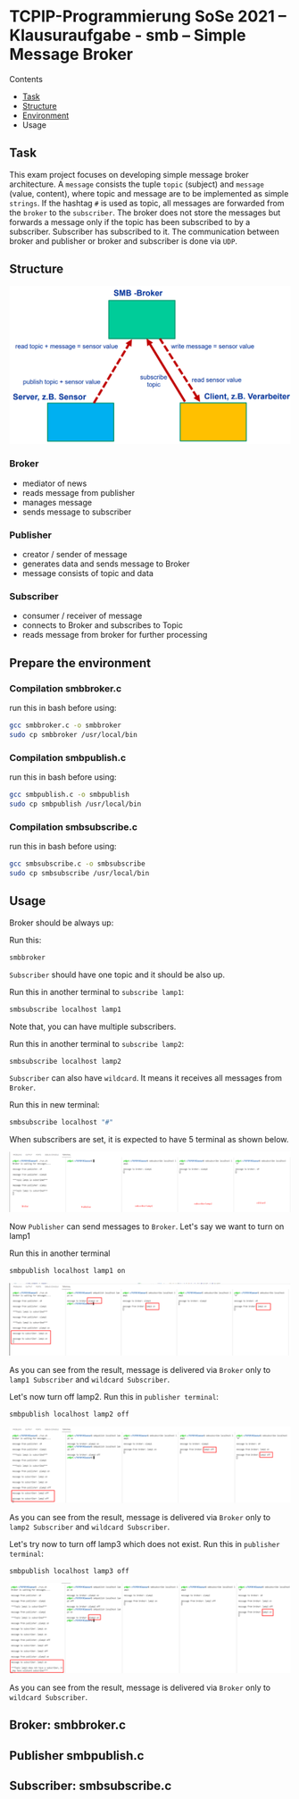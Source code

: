 # TCPIP-Programmierung SoSe 2021 – Klausuraufgabe - smb – Simple Message Broker
Contents

* [Task](##Task)
* [Structure](##Structure)
* [Environment](##-Prepare-the-environment)
* Usage
## Task 

This exam project focuses on developing simple message broker architecture. A `message` consists
the tuple `topic` (subject) and `message` (value, content), where
topic and message are to be implemented as simple `strings`. If the
hashtag `#` is used as topic, all messages are forwarded from the `broker` to the
`subscriber`. The broker does not store the messages but forwards a message only if the topic has been subscribed to by a subscriber. Subscriber has subscribed to it. The communication between broker and publisher or broker and subscriber is done via  `UDP`.

## Structure

![structure](structure.png)

### Broker

* mediator of news
* reads message from publisher
* manages message
* sends message to subscriber

### Publisher

* creator / sender of message
* generates data and sends message to Broker
* message consists of topic and data

### Subscriber

* consumer / receiver of message
* connects to Broker and subscribes to Topic
* reads message from broker for further processing

## Prepare the environment

### Compilation smbbroker.c

run this in bash before using:

```bash
gcc smbbroker.c -o smbbroker
sudo cp smbbroker /usr/local/bin
 ```

### Compilation smbpublish.c

run this in bash before using:

```bash
gcc smbpublish.c -o smbpublish
sudo cp smbpublish /usr/local/bin
 ```

### Compilation smbsubscribe.c

run this in bash before using:

```bash
gcc smbsubscribe.c -o smbsubscribe
sudo cp smbsubscribe /usr/local/bin
 ```

## Usage 

Broker should be always up:

Run this:

```bash
smbbroker
 ```

`Subscriber` should have one topic and it should be also up.

Run this in another terminal to `subscribe lamp1`:

```bash
smbsubscribe localhost lamp1
 ```

Note that, you can have multiple subscribers.

Run this in another terminal to `subscribe lamp2`:

```bash
smbsubscribe localhost lamp2
 ```

`Subscriber` can also have `wildcard`. It means it receives all messages from `Broker`.

Run this in new terminal:

```bash
smbsubscribe localhost "#"
 ```

When subscribers are set, it is expected to have 5 terminal as shown below.

![subs](subscribersAreSet.png)

Now `Publisher` can send messages to `Broker`. Let's say we want to turn on lamp1

Run this in another terminal

```bash
smbpublish localhost lamp1 on
 ```

![structure](lamp1.png)

As you can see from the result, message is delivered via `Broker` only to `lamp1 Subscriber` and `wildcard Subscriber`.

Let's now turn off lamp2. Run this in `publisher terminal`:

```bash
smbpublish localhost lamp2 off
 ```

![structure](lamp2.png)

As you can see from the result, message is delivered via `Broker` only to `lamp2 Subscriber` and `wildcard Subscriber`.

Let's try now to turn off lamp3 which does not exist. Run this in `publisher terminal`:

```bash
smbpublish localhost lamp3 off
 ```

![structure](noSubs.png)

As you can see from the result, message is delivered via `Broker` only to `wildcard Subscriber`.

## Broker: smbbroker.c

## Publisher smbpublish.c

## Subscriber: smbsubscribe.c
